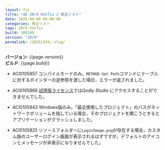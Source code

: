 ```yaml
---
layout: fix
title: "4D 20r9 Hotfix 2 修正リスト"
date: 2025-09-09 08:00:00
categories: 修正リスト
tags: 20r9 hotfix
build: 100209
version: "20r9"
permalink: /2025/243/:slug/
---
```


**バージョン**: {{page.version}}  
**ビルド**: {{page.build}} 

* ACI0105857 コンパイルモードのみ。`METHOD Get Path`コマンドにテーブルに対するポインターの逆参照を渡した場合，エラーが返されました。

* ACI0105866 [試用版ライセンス](https://jp.4d.com/4d-free-trial/)では*Qodly Studio* にアクセスすることができませんでした。

* ACI0105843 Windows版のみ。「最近使用したプロジェクト」のパスがネットワークボリュームを指している場合，そのプロジェクトを開こうとするとアプリケーションがクラッシュしました。

* ACI0105825 リソースフォルダーに`LoginImage.png`が存在する場合，カスタム版のユーザーログイン画面が表示されるはずですが，デフォルトのアイコンとメッセージが非表示になりませんでした。